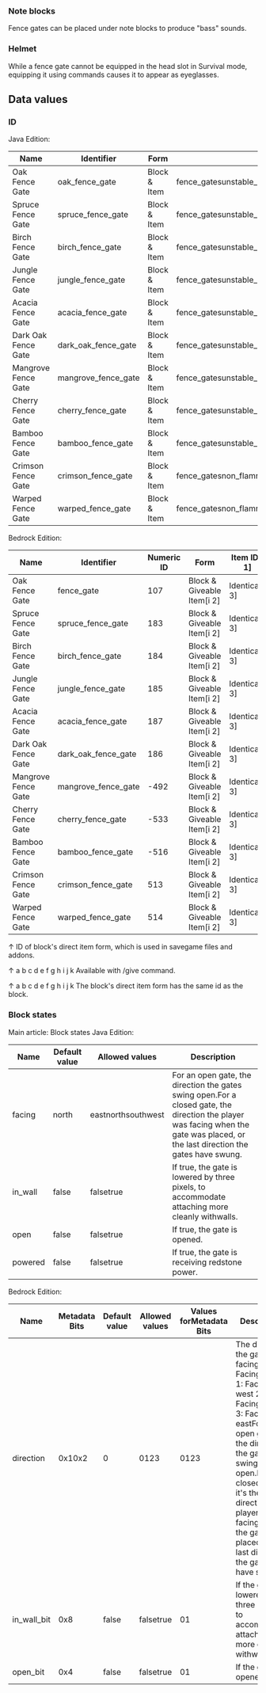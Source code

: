 ### Note blocks
Fence gates can be placed under note blocks to produce "bass" sounds.

### Helmet


While a fence gate cannot be equipped in the head slot in Survival mode, equipping it using commands causes it to appear as eyeglasses.

## Data values
### ID
Java Edition:

| Name                | Identifier          | Form         | Block tags                                          | Item tags          | Translation key                     |
|---------------------|---------------------|--------------|-----------------------------------------------------|--------------------|-------------------------------------|
| Oak Fence Gate      | oak_fence_gate      | Block & Item | fence_gatesunstable_bottom_center                   | None               | block.minecraft.oak_fence_gate      |
| Spruce Fence Gate   | spruce_fence_gate   | Block & Item | fence_gatesunstable_bottom_center                   | None               | block.minecraft.spruce_fence_gate   |
| Birch Fence Gate    | birch_fence_gate    | Block & Item | fence_gatesunstable_bottom_center                   | None               | block.minecraft.birch_fence_gate    |
| Jungle Fence Gate   | jungle_fence_gate   | Block & Item | fence_gatesunstable_bottom_center                   | None               | block.minecraft.jungle_fence_gate   |
| Acacia Fence Gate   | acacia_fence_gate   | Block & Item | fence_gatesunstable_bottom_center                   | None               | block.minecraft.acacia_fence_gate   |
| Dark Oak Fence Gate | dark_oak_fence_gate | Block & Item | fence_gatesunstable_bottom_center                   | None               | block.minecraft.dark_oak_fence_gate |
| Mangrove Fence Gate | mangrove_fence_gate | Block & Item | fence_gatesunstable_bottom_center                   | None               | block.minecraft.mangrove_fence_gate |
| Cherry Fence Gate   | cherry_fence_gate   | Block & Item | fence_gatesunstable_bottom_center                   | None               | block.minecraft.cherry_fence_gate   |
| Bamboo Fence Gate   | bamboo_fence_gate   | Block & Item | fence_gatesunstable_bottom_center                   | None               | block.minecraft.bamboo_fence_gate   |
| Crimson Fence Gate  | crimson_fence_gate  | Block & Item | fence_gatesnon_flammable_woodunstable_bottom_center | non_flammable_wood | block.minecraft.crimson_fence_gate  |
| Warped Fence Gate   | warped_fence_gate   | Block & Item | fence_gatesnon_flammable_woodunstable_bottom_center | non_flammable_wood | block.minecraft.warped_fence_gate   |

Bedrock Edition:

| Name                | Identifier          | Numeric ID | Form                       | Item ID[i 1]   | Translation key               |
|---------------------|---------------------|------------|----------------------------|----------------|-------------------------------|
| Oak Fence Gate      | fence_gate          | 107        | Block & Giveable Item[i 2] | Identical[i 3] | tile.fence_gate.name          |
| Spruce Fence Gate   | spruce_fence_gate   | 183        | Block & Giveable Item[i 2] | Identical[i 3] | tile.spruce_fence_gate.name   |
| Birch Fence Gate    | birch_fence_gate    | 184        | Block & Giveable Item[i 2] | Identical[i 3] | tile.birch_fence_gate.name    |
| Jungle Fence Gate   | jungle_fence_gate   | 185        | Block & Giveable Item[i 2] | Identical[i 3] | tile.jungle_fence_gate.name   |
| Acacia Fence Gate   | acacia_fence_gate   | 187        | Block & Giveable Item[i 2] | Identical[i 3] | tile.acacia_fence_gate.name   |
| Dark Oak Fence Gate | dark_oak_fence_gate | 186        | Block & Giveable Item[i 2] | Identical[i 3] | tile.dark_oak_fence_gate.name |
| Mangrove Fence Gate | mangrove_fence_gate | -492       | Block & Giveable Item[i 2] | Identical[i 3] | tile.mangrove_fence_gate.name |
| Cherry Fence Gate   | cherry_fence_gate   | -533       | Block & Giveable Item[i 2] | Identical[i 3] | tile.cherry_fence_gate.name   |
| Bamboo Fence Gate   | bamboo_fence_gate   | -516       | Block & Giveable Item[i 2] | Identical[i 3] | tile.bamboo_fence_gate.name   |
| Crimson Fence Gate  | crimson_fence_gate  | 513        | Block & Giveable Item[i 2] | Identical[i 3] | tile.crimson_fence_gate.name  |
| Warped Fence Gate   | warped_fence_gate   | 514        | Block & Giveable Item[i 2] | Identical[i 3] | tile.warped_fence_gate.name   |


↑ ID of block's direct item form, which is used in savegame files and addons.

↑ a b c d e f g h i j k Available with /give command.

↑ a b c d e f g h i j k The block's direct item form has the same id as the block.


### Block states
Main article: Block states
Java Edition:

| Name    | Default value | Allowed values     | Description                                                                                                                                                                       |
|---------|---------------|--------------------|-----------------------------------------------------------------------------------------------------------------------------------------------------------------------------------|
| facing  | north         | eastnorthsouthwest | For an open gate, the direction the gates swing open.For a closed gate, the direction the player was facing when the gate was placed, or the last direction the gates have swung. |
| in_wall | false         | falsetrue          | If true, the gate is lowered by three pixels, to accommodate attaching more cleanly withwalls.                                                                                    |
| open    | false         | falsetrue          | If true, the gate is opened.                                                                                                                                                      |
| powered | false         | falsetrue          | If true, the gate is receiving redstone power.                                                                                                                                    |

Bedrock Edition:

| Name        | Metadata Bits | Default value | Allowed values | Values forMetadata Bits | Description                                                                                                                                                                                                                                                                              |
|-------------|---------------|---------------|----------------|-------------------------|------------------------------------------------------------------------------------------------------------------------------------------------------------------------------------------------------------------------------------------------------------------------------------------|
| direction   | 0x10x2        | 0             | 0123           | 0123                    | The direction the gate is facing0: Facing south 1: Facing west 2: Facing north 3: Facing eastFor an open gate, it's the direction the gates swing open.For a closed gate, it's the direction the player was facing when the gate was placed, or the last direction the gates have swung. |
| in_wall_bit | 0x8           | false         | falsetrue      | 01                      | If the gate is lowered by three pixels, to accommodate attaching more cleanly withwalls.                                                                                                                                                                                                 |
| open_bit    | 0x4           | false         | falsetrue      | 01                      | If the gate is opened.                                                                                                                                                                                                                                                                   |


